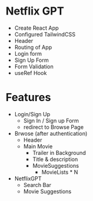 # Netflix GPT

- Create React App
- Configured TailwindCSS
- Header
- Routing of App
- Login form
- Sign Up Form
- Form Validation
- useRef Hook

# Features
- Login/Sign Up
    - Sign In / Sign up Form
    - redirect to Browse Page
- Brwose (after authentication)
    - Header
    - Main Movie
         - Trailer in Background
         - Title & description
         - MovieSuggestions
             - MovieLists * N
- NetflixGPT
    - Search Bar
    - Movie Suggestions